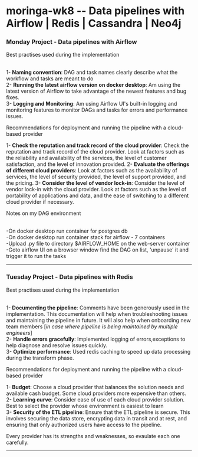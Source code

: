 # moringa-wk8 -- Data pipelines with Airflow | Redis | Cassandra | Neo4j


<h3>Monday Project - Data pipelines with Airflow</h3>
Best practises used during the implementation

<br>1- <b>Naming convention</b>:
DAG and task names clearly describe what the workflow and tasks are meant to do
<br>2- <b>Running the latest airflow version on docker desktop</b>:
Am using the latest version of Airflow to take advantage of the newest features and bug fixes.
<br>3- <b>Logging and Monitoring</b>: 
Am using Airflow UI's built-in logging and monitoring features to monitor DAGs and tasks for errors and performance issues. 

Recommendations for deployment and running the pipeline with a cloud-based provider

1- <b>Check the reputation and track record of the cloud provider</b>: Check the reputation and track record of the cloud provider. Look at factors such as the reliability and availability of the services, the level of customer satisfaction, and the level of innovation provided.
2- <b>Evaluate the offerings of different cloud providers</b>: Look at factors such as the availability of services, the level of security provided, the level of support provided, and the pricing.
3- <b>Consider the level of vendor lock-in</b>: Consider the level of vendor lock-in with the cloud provider. Look at factors such as the level of portability of applications and data, and the ease of switching to a different cloud provider if necessary.

Notes on my DAG environment

<br>-On docker desktop run container for postgres db
<br>-On docker desktop run container stack for airflow - 7 containers
<br>-Upload .py file to directory $AIRFLOW_HOME on the web-server container 
<br>-Goto airflow UI on a browser window find the DAG on list, 'unpause' it and trigger it to run the tasks

-------------------------------------------------------------------------------------------------------------------------------------------------------
<h3>Tuesday Project - Data pipelines with Redis</h3>
Best practises used during the implementation

<br>1- <b>Documenting the pipeline</b>: 
Comments have been generously used in the implementation.
This documentation will help when troubleshooting issues and maintaining the pipeline in future. 
It will also help when onboarding new team members [<i>in case where pipeline is being maintained by multiple engineers</i>]
<br>2- <b>Handle errors gracefully</b>: 
Implemented logging of errors,exceptions to help diagnose and resolve issues quickly.
<br>3- <b>Optimize performance</b>: 
Used redis caching to speed up data processing during the transform phase.


Recommendations for deployment and running the pipeline with a cloud-based provider

1- <b>Budget</b>: 
Choose a cloud provider that balances the solution needs and available cash budget. Some cloud providers more expensive than others.
<br>2- <b>Learning curve</b>:
Consider ease of use of each cloud provider solution. Best to select the provider whose environment is easiest to learn 
<br>3- <b>Security of the ETL pipeline</b>:
Ensure that the ETL pipeline is secure. 
This involves securing the data store, encrypting data in transit and at rest, and ensuring that only authorized users have access to the pipeline.

Every provider has its strengths and weaknesses, so evaulate each one carefully.

------------------------------------------------------------------------------------------------------------------------------------------------------
